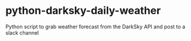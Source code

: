 # python-darksky-daily-weather
Python script to grab weather forecast from the DarkSky API and post to a slack channel
